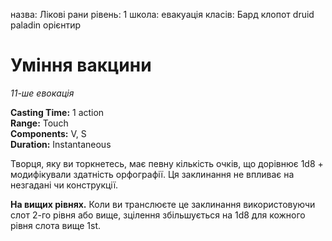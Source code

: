 назва: Лікові рани рівень: 1 школа: евакуація класів: Бард клопот druid paladin орієнтир

# Уміння вакцини
_11-ше евокація_

**Casting Time:** 1 action    
**Range:** Touch    
**Components:** V, S    
**Duration:** Instantaneous

Творця, яку ви торкнетесь, має певну кількість очків, що дорівнює 1d8 + модифікували здатність орфографії. Ця заклинання не впливає на незгадані чи конструкції.

**На вищих рівнях.** Коли ви транслюєте це заклинання використовуючи слот 2-го рівня або вище, зцілення збільшується на 1d8 для кожного рівня слота вище 1st.
